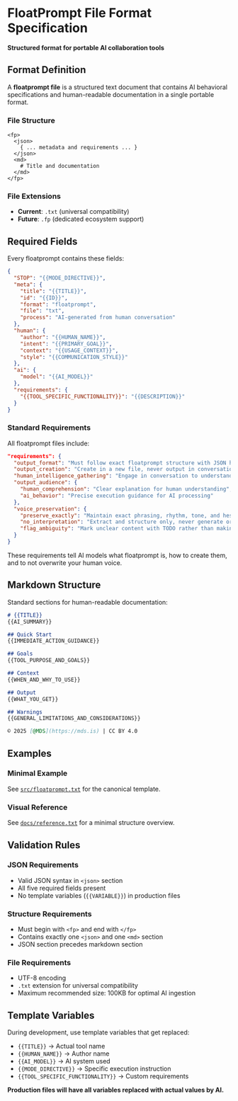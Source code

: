# FloatPrompt File Format Specification

**Structured format for portable AI collaboration tools**

## Format Definition

A **floatprompt file** is a structured text document that contains AI behavioral specifications and human-readable documentation in a single portable format.

### File Structure

```
<fp>
  <json>
    { ... metadata and requirements ... }
  </json>
  <md>
    # Title and documentation
  </md>
</fp>
```

### File Extensions
- **Current**: `.txt` (universal compatibility)
- **Future**: `.fp` (dedicated ecosystem support)

## Required Fields

Every floatprompt contains these fields:

```json
{
  "STOP": "{{MODE_DIRECTIVE}}",
  "meta": {
    "title": "{{TITLE}}",
    "id": "{{ID}}",
    "format": "floatprompt",
    "file": "txt",
    "process": "AI-generated from human conversation"
  },
  "human": {
    "author": "{{HUMAN_NAME}}",
    "intent": "{{PRIMARY_GOAL}}",
    "context": "{{USAGE_CONTEXT}}",
    "style": "{{COMMUNICATION_STYLE}}"
  },
  "ai": {
    "model": "{{AI_MODEL}}"
  },
  "requirements": {
    "{{TOOL_SPECIFIC_FUNCTIONALITY}}": "{{DESCRIPTION}}"
  }
}
```

### Standard Requirements

All floatprompt files include:

```json
"requirements": {
  "output_format": "Must follow exact floatprompt structure with JSON header and markdown body",
  "output_creation": "Create in a new file, never output in conversation",
  "human_intelligence_gathering": "Engage in conversation to understand human intent before creating floatprompt by asking clarifying questions rather than making assumptions",
  "output_audience": {
    "human_comprehension": "Clear explanation for human understanding",
    "ai_behavior": "Precise execution guidance for AI processing"
  },
  "voice_preservation": {
    "preserve_exactly": "Maintain exact phrasing, rhythm, tone, and hesitations from source",
    "no_interpretation": "Extract and structure only, never generate or summarize content",
    "flag_ambiguity": "Mark unclear content with TODO rather than making assumptions"
  }
}
```

These requirements tell AI models what floatprompt is, how to create them, and to not overwrite your human voice.

## Markdown Structure

Standard sections for human-readable documentation:

```markdown
# {{TITLE}}
{{AI_SUMMARY}}

## Quick Start
{{IMMEDIATE_ACTION_GUIDANCE}}

## Goals
{{TOOL_PURPOSE_AND_GOALS}}

## Context
{{WHEN_AND_WHY_TO_USE}}

## Output
{{WHAT_YOU_GET}}

## Warnings
{{GENERAL_LIMITATIONS_AND_CONSIDERATIONS}}

© 2025 [@MDS](https://mds.is) | CC BY 4.0
```

## Examples

### Minimal Example
See [`src/floatprompt.txt`](../src/floatprompt.txt) for the canonical template.

### Visual Reference
See [`docs/reference.txt`](reference.txt) for a minimal structure overview.

## Validation Rules

### JSON Requirements
- Valid JSON syntax in `<json>` section
- All five required fields present
- No template variables (`{{VARIABLE}}`) in production files

### Structure Requirements
- Must begin with `<fp>` and end with `</fp>`
- Contains exactly one `<json>` and one `<md>` section
- JSON section precedes markdown section

### File Requirements
- UTF-8 encoding
- `.txt` extension for universal compatibility
- Maximum recommended size: 100KB for optimal AI ingestion

## Template Variables

During development, use template variables that get replaced:
- `{{TITLE}}` → Actual tool name
- `{{HUMAN_NAME}}` → Author name  
- `{{AI_MODEL}}` → AI system used
- `{{MODE_DIRECTIVE}}` → Specific execution instruction
- `{{TOOL_SPECIFIC_FUNCTIONALITY}}` → Custom requirements

**Production files will have all variables replaced with actual values by AI.**
